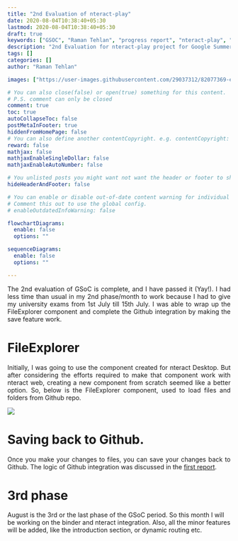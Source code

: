 ```yaml
---
title: "2nd Evaluation of nteract-play"
date: 2020-08-04T10:38:40+05:30
lastmod: 2020-08-04T10:38:40+05:30
draft: true
keywords: ["GSOC", "Raman Tehlan", "progress report", "nteract-play", "ramantehlan", "2nd evaluation"]
description: "2nd Evaluation for nteract-play project for Google Summer of Code"
tags: []
categories: []
author: "Raman Tehlan"

images: ["https://user-images.githubusercontent.com/29037312/82077369-ebc98900-96fc-11ea-8bc6-ce835bd89593.jpg"]

# You can also close(false) or open(true) something for this content.
# P.S. comment can only be closed
comment: true
toc: true
autoCollapseToc: false
postMetaInFooter: true
hiddenFromHomePage: false
# You can also define another contentCopyright. e.g. contentCopyright: "This is another copyright."
reward: false
mathjax: false
mathjaxEnableSingleDollar: false
mathjaxEnableAutoNumber: false

# You unlisted posts you might want not want the header or footer to show
hideHeaderAndFooter: false

# You can enable or disable out-of-date content warning for individual post.
# Comment this out to use the global config.
# enableOutdatedInfoWarning: false

flowchartDiagrams:
  enable: false
  options: ""

sequenceDiagrams: 
  enable: false
  options: ""

---
```


<!--more-->

<p style="text-align: justify;">
The 2nd evaluation of GSoC is complete, and I have passed it (Yay!). I had less time than usual in my 2nd phase/month to work because I had to give my university exams from 1st July till 15th July. I was able to wrap up the FileExplorer component and complete the Github integration by making the save feature work. 
</p>

# FileExplorer

<p style="text-align: justify;">
Initially, I was going to use the component created for nteract Desktop. But after considering the efforts required to make that component work with nteract web, creating a new component from scratch seemed like a better option. So, below is the FileExplorer component, used to load files and folders from Github repo. 
</p>

<img src="https://user-images.githubusercontent.com/29037312/90346794-ae510080-e049-11ea-942a-cdd34b505cfa.gif" />

# Saving back to Github.

<p style="text-align: justify;">
Once you make your changes to files, you can save your changes back to Github. The logic of Github integration was discussed in the <a href="https://ramantehlan.github.io/blog/post/2020/gsoc/progress-report-1/">first report</a>.  
</p>

# 3rd phase
August is the 3rd or the last phase of the GSoC period. So this month I will be working on the binder and nteract integration. Also, all the minor features will be added, like the introduction section, or dynamic routing etc. 


